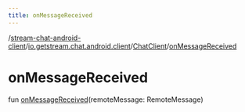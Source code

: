 ```yaml
---
title: onMessageReceived
---
```

/[stream-chat-android-client](../../index.md)/[io.getstream.chat.android.client](../index.md)/[ChatClient](index.md)/[onMessageReceived](onMessageReceived.md)  
  
  
  
# onMessageReceived  
fun [onMessageReceived](onMessageReceived.md)(remoteMessage: RemoteMessage)
